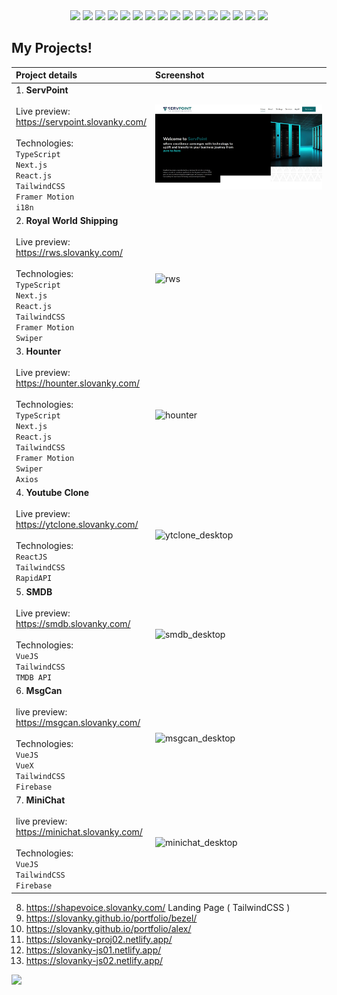 <div align="center">
  <img src="https://skillicons.dev/icons?i=html" height="48" />
  <img src="https://skillicons.dev/icons?i=css" height="48" />
  <img src="https://skillicons.dev/icons?i=js" height="48" />
  <img src="https://skillicons.dev/icons?i=ts" height="48" />
  <img src="https://skillicons.dev/icons?i=tailwind" height="48" />
  <img src="https://skillicons.dev/icons?i=bootstrap" height="48" />
  <img src="https://skillicons.dev/icons?i=react" height="48" />
  <img src="https://skillicons.dev/icons?i=next" height="48" />
  <img src="https://skillicons.dev/icons?i=redux" height="48" />
  <img src="https://skillicons.dev/icons?i=vue" height="48" />
  <img src="https://skillicons.dev/icons?i=nuxt" height="48" />
  <img src="https://skillicons.dev/icons?i=pinia" height="48" />
  <img src="https://skillicons.dev/icons?i=firebase" height="48" />
  <img src="https://skillicons.dev/icons?i=supabase" height="48" />
  <img src="https://skillicons.dev/icons?i=wordpress" height="48" />
  <img src="https://skillicons.dev/icons?i=figma" height="48" />
</div>

###

## My Projects!

| Project details | Screenshot |
| :------------- | :------------- |
| 1. __ServPoint__ <br/><br/> Live preview: <br/> https://servpoint.slovanky.com/ <br/><br/> Technologies: <br/> `TypeScript` <br/> `Next.js` <br/> `React.js` <br/> `TailwindCSS` <br/> `Framer Motion` <br/> `i18n` | ![rws](/img/servpoint-screen.jpeg) |
| 2. __Royal World Shipping__ <br/><br/> Live preview: <br/> https://rws.slovanky.com/ <br/><br/> Technologies: <br/> `TypeScript` <br/> `Next.js` <br/> `React.js` <br/> `TailwindCSS` <br/> `Framer Motion` <br/> `Swiper` | ![rws](https://github.com/slovanky/slovanky/assets/32720865/b0febdd3-d9a5-4747-abb6-a3666c48c8c5) |
| 3. __Hounter__ <br/><br/> Live preview: <br/> https://hounter.slovanky.com/ <br/><br/> Technologies: <br/> `TypeScript` <br/> `Next.js` <br/> `React.js` <br/> `TailwindCSS` <br/> `Framer Motion` <br/> `Swiper` <br/> `Axios` | ![hounter](https://github.com/slovanky/slovanky/assets/32720865/4e374bdb-79ff-4087-b85f-5bcdcc5d44b5) |
| 4. __Youtube Clone__ <br/><br/> Live preview: <br/> https://ytclone.slovanky.com/ <br/><br/> Technologies: <br/> `ReactJS` <br/> `TailwindCSS` <br/> `RapidAPI` | ![ytclone_desktop](https://user-images.githubusercontent.com/32720865/189469702-a16317c6-2395-4933-8d1f-78adfe155c26.png) |
| 5. __SMDB__ <br/><br/> Live preview: <br/> https://smdb.slovanky.com/ <br/><br/> Technologies: <br/> `VueJS` <br/> `TailwindCSS` <br/> `TMDB API` | ![smdb_desktop](https://user-images.githubusercontent.com/32720865/189470078-a74d52ab-a4bf-4138-a75e-cb5169271aef.png) |
| 6. __MsgCan__ <br/><br/>live preview: <br/> https://msgcan.slovanky.com/ <br/><br/> Technologies: <br/> `VueJS` <br/> `VueX` <br/> `TailwindCSS` <br/> `Firebase` | ![msgcan_desktop](https://user-images.githubusercontent.com/32720865/189479728-20af0db5-721b-4df8-8ec4-a8e5e39d572f.png) |
| 7. __MiniChat__ <br/><br/>live preview: <br/> https://minichat.slovanky.com/ <br/><br/> Technologies: <br/> `VueJS` <br/> `TailwindCSS` <br/> `Firebase` | ![minichat_desktop](https://user-images.githubusercontent.com/32720865/189470103-527a3cc4-4b81-4c05-b377-250e936ffaee.png) |


8. https://shapevoice.slovanky.com/ Landing Page ( TailwindCSS )
9. https://slovanky.github.io/portfolio/bezel/
10. https://slovanky.github.io/portfolio/alex/
11. https://slovanky-proj02.netlify.app/
12. https://slovanky-js01.netlify.app/
13. https://slovanky-js02.netlify.app/



![](https://api.visitorbadge.io/api/VisitorHit?user=slovanky&repo=slovanky&style=flat-square&countColor=transparent&labelColor=transparent)
